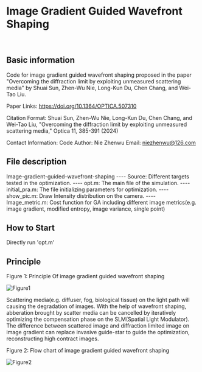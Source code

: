 # Image Gradient Guided Wavefront Shaping
​
## Basic information

Code for image gradient guided wavefront shaping proposed in the paper "Overcoming the diffraction limit by exploiting unmeasured scattering media" by Shuai Sun, Zhen-Wu Nie, Long-Kun Du, Chen Chang, and Wei-Tao Liu. 

Paper Links: https://doi.org/10.1364/OPTICA.507310

​Citation Format: Shuai Sun, Zhen-Wu Nie, Long-Kun Du, Chen Chang, and Wei-Tao Liu, "Overcoming the diffraction limit by exploiting unmeasured scattering media," Optica 11, 385-391 (2024) 

Contact Information:
Code Author: Nie Zhenwu
Email: niezhenwu@126.com

## File description

Image-gradient-guided-wavefront-shaping
---- Source: Different targets tested in the optimization.
---- opt.m: The main file of the simulation.
---- initial_pra.m: The file initializing parameters for optimization.
---- show_pic.m: Draw Intensity distribution on the camera.
---- Image_metric.m: Cost function for GA including different image metrics(e.g. image gradient, modified entropy, image variance, single point) 

## How to Start

Directly run 'opt.m'

## Principle

Figure 1: Principle Of image gradient guided wavefront shaping

![Figure1](https://github.com/Peakmit/Image-gradient-guided-wavefront-shaping/assets/46422710/079af191-4da0-4841-a161-77b75dfbcdda)

Scattering media(e.g. diffuser, fog, biological tissue) on the light path will causing the degradation of images. With the help of wavefront shaping, abberation brought by scatter media can be cancelled by iteratively optimizing the compensation phase on the SLM(Spatial Light Modulator). The difference between scattered image and diffraction limited image on image gradient can replace invasive guide-star to guide the optimization, reconstructing high contract images.

Figure 2: Flow chart of image gradient guided wavefront shaping

![Figure2](https://github.com/Peakmit/Image-gradient-guided-wavefront-shaping/assets/46422710/abc481e6-64e9-4e59-beaa-2d187d90262e)





